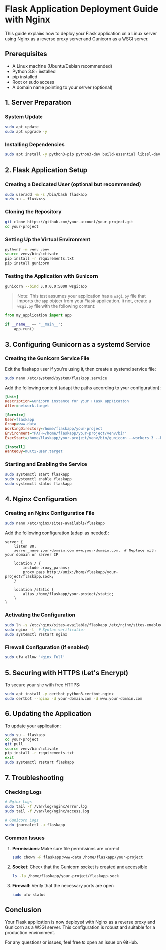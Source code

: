 # Flask Application Deployment Guide with Nginx

This guide explains how to deploy your Flask application on a Linux server using Nginx as a reverse proxy server and Gunicorn as a WSGI server.

## Prerequisites

- A Linux machine (Ubuntu/Debian recommended)
- Python 3.8+ installed
- pip installed
- Root or sudo access
- A domain name pointing to your server (optional)

## 1. Server Preparation

### System Update

```bash
sudo apt update
sudo apt upgrade -y
```

### Installing Dependencies

```bash
sudo apt install -y python3-pip python3-dev build-essential libssl-dev libffi-dev python3-venv nginx
```

## 2. Flask Application Setup

### Creating a Dedicated User (optional but recommended)

```bash
sudo useradd -m -s /bin/bash flaskapp
sudo su - flaskapp
```

### Cloning the Repository

```bash
git clone https://github.com/your-account/your-project.git
cd your-project
```

### Setting Up the Virtual Environment

```bash
python3 -m venv venv
source venv/bin/activate
pip install -r requirements.txt
pip install gunicorn
```

### Testing the Application with Gunicorn

```bash
gunicorn --bind 0.0.0.0:5000 wsgi:app
```

> Note: This test assumes your application has a `wsgi.py` file that imports the `app` object from your Flask application. If not, create a `wsgi.py` file with the following content:

```python
from my_application import app

if __name__ == "__main__":
    app.run()
```

## 3. Configuring Gunicorn as a systemd Service

### Creating the Gunicorn Service File

Exit the flaskapp user if you're using it, then create a systemd service file:

```bash
sudo nano /etc/systemd/system/flaskapp.service
```

Add the following content (adapt the paths according to your configuration):

```ini
[Unit]
Description=Gunicorn instance for your Flask application
After=network.target

[Service]
User=flaskapp
Group=www-data
WorkingDirectory=/home/flaskapp/your-project
Environment="PATH=/home/flaskapp/your-project/venv/bin"
ExecStart=/home/flaskapp/your-project/venv/bin/gunicorn --workers 3 --bind unix:flaskapp.sock -m 007 wsgi:app

[Install]
WantedBy=multi-user.target
```

### Starting and Enabling the Service

```bash
sudo systemctl start flaskapp
sudo systemctl enable flaskapp
sudo systemctl status flaskapp
```

## 4. Nginx Configuration

### Creating an Nginx Configuration File

```bash
sudo nano /etc/nginx/sites-available/flaskapp
```

Add the following configuration (adapt as needed):

```nginx
server {
    listen 80;
    server_name your-domain.com www.your-domain.com;  # Replace with your domain or server IP

    location / {
        include proxy_params;
        proxy_pass http://unix:/home/flaskapp/your-project/flaskapp.sock;
    }

    location /static {
        alias /home/flaskapp/your-project/static;
    }
}
```

### Activating the Configuration

```bash
sudo ln -s /etc/nginx/sites-available/flaskapp /etc/nginx/sites-enabled
sudo nginx -t  # Syntax verification
sudo systemctl restart nginx
```

### Firewall Configuration (if enabled)

```bash
sudo ufw allow 'Nginx Full'
```

## 5. Securing with HTTPS (Let's Encrypt)

To secure your site with free HTTPS:

```bash
sudo apt install -y certbot python3-certbot-nginx
sudo certbot --nginx -d your-domain.com -d www.your-domain.com
```

## 6. Updating the Application

To update your application:

```bash
sudo su - flaskapp
cd your-project
git pull
source venv/bin/activate
pip install -r requirements.txt
exit
sudo systemctl restart flaskapp
```

## 7. Troubleshooting

### Checking Logs

```bash
# Nginx Logs
sudo tail -f /var/log/nginx/error.log
sudo tail -f /var/log/nginx/access.log

# Gunicorn Logs
sudo journalctl -u flaskapp
```

### Common Issues

1. **Permissions**: Make sure file permissions are correct
   ```bash
   sudo chown -R flaskapp:www-data /home/flaskapp/your-project
   ```

2. **Socket**: Check that the Gunicorn socket is created and accessible
   ```bash
   ls -la /home/flaskapp/your-project/flaskapp.sock
   ```

3. **Firewall**: Verify that the necessary ports are open
   ```bash
   sudo ufw status
   ```

## Conclusion

Your Flask application is now deployed with Nginx as a reverse proxy and Gunicorn as a WSGI server. This configuration is robust and suitable for a production environment.

For any questions or issues, feel free to open an issue on GitHub.
